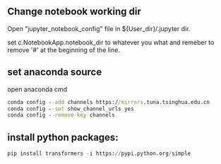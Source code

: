 ## Change notebook working dir

Open "jupyter_notebook_config" file in ${User_dir}/.jupyter dir.

set c.NotebookApp.notebook_dir to whatever you what and remeber to remove '#' at the beginning of the line.

## set anaconda source

open anaconda cmd

``` cmd
conda config --add channels https://mirrors.tuna.tsinghua.edu.cn
conda config --set show_channel_urls yes
conda config --remove-key channels
```

## install python packages:
```python cmd
pip install transformers -i https://pypi.python.org/simple
```